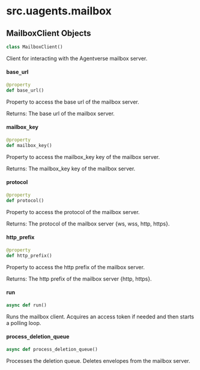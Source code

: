 <a id="src.uagents.mailbox"></a>

# src.uagents.mailbox

<a id="src.uagents.mailbox.MailboxClient"></a>

## MailboxClient Objects

```python
class MailboxClient()
```

Client for interacting with the Agentverse mailbox server.

<a id="src.uagents.mailbox.MailboxClient.base_url"></a>

#### base`_`url

```python
@property
def base_url()
```

Property to access the base url of the mailbox server.

Returns: The base url of the mailbox server.

<a id="src.uagents.mailbox.MailboxClient.mailbox_key"></a>

#### mailbox`_`key

```python
@property
def mailbox_key()
```

Property to access the mailbox_key key of the mailbox server.

Returns: The mailbox_key key of the mailbox server.

<a id="src.uagents.mailbox.MailboxClient.protocol"></a>

#### protocol

```python
@property
def protocol()
```

Property to access the protocol of the mailbox server.

Returns: The protocol of the mailbox server {ws, wss, http, https}.

<a id="src.uagents.mailbox.MailboxClient.http_prefix"></a>

#### http`_`prefix

```python
@property
def http_prefix()
```

Property to access the http prefix of the mailbox server.

Returns: The http prefix of the mailbox server {http, https}.

<a id="src.uagents.mailbox.MailboxClient.run"></a>

#### run

```python
async def run()
```

Runs the mailbox client. Acquires an access token if needed and then starts a polling loop.

<a id="src.uagents.mailbox.MailboxClient.process_deletion_queue"></a>

#### process`_`deletion`_`queue

```python
async def process_deletion_queue()
```

Processes the deletion queue. Deletes envelopes from the mailbox server.

